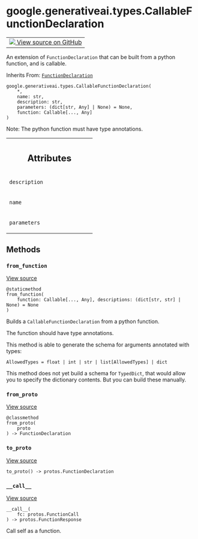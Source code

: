 
# google.generativeai.types.CallableFunctionDeclaration

<!-- Insert buttons and diff -->

<table class="tfo-notebook-buttons tfo-api nocontent">
<td>
  <a target="_blank" href="https://github.com/google/generative-ai-python/blob/master/google/generativeai/types/content_types.py#L609-L630">
    <img src="https://www.tensorflow.org/images/GitHub-Mark-32px.png" />
    View source on GitHub
  </a>
</td>
</table>



An extension of `FunctionDeclaration` that can be built from a python function, and is callable.

Inherits From: [`FunctionDeclaration`](../../../google/generativeai/types/FunctionDeclaration.md)

<pre class="devsite-click-to-copy prettyprint lang-py tfo-signature-link">
<code>google.generativeai.types.CallableFunctionDeclaration(
    *,
    name: str,
    description: str,
    parameters: (dict[str, Any] | None) = None,
    function: Callable[..., Any]
)
</code></pre>



<!-- Placeholder for "Used in" -->

Note: The python function must have type annotations.



<!-- Tabular view -->
 <table class="responsive fixed orange">
<colgroup><col width="214px"><col></colgroup>
<tr><th colspan="2"><h2 class="add-link">Attributes</h2></th></tr>

<tr>
<td>

`description`<a id="description"></a>

</td>
<td>



</td>
</tr><tr>
<td>

`name`<a id="name"></a>

</td>
<td>



</td>
</tr><tr>
<td>

`parameters`<a id="parameters"></a>

</td>
<td>



</td>
</tr>
</table>



## Methods

<h3 id="from_function"><code>from_function</code></h3>

<a target="_blank" class="external" href="https://github.com/google/generative-ai-python/blob/master/google/generativeai/types/content_types.py#L583-L602">View source</a>

<pre class="devsite-click-to-copy prettyprint lang-py tfo-signature-link">
<code>@staticmethod</code>
<code>from_function(
    function: Callable[..., Any], descriptions: (dict[str, str] | None) = None
)
</code></pre>

Builds a `CallableFunctionDeclaration` from a python function.

The function should have type annotations.

This method is able to generate the schema for arguments annotated with types:

`AllowedTypes = float | int | str | list[AllowedTypes] | dict`

This method does not yet build a schema for `TypedDict`, that would allow you to specify the dictionary
contents. But you can build these manually.

<h3 id="from_proto"><code>from_proto</code></h3>

<a target="_blank" class="external" href="https://github.com/google/generative-ai-python/blob/master/google/generativeai/types/content_types.py#L574-L578">View source</a>

<pre class="devsite-click-to-copy prettyprint lang-py tfo-signature-link">
<code>@classmethod</code>
<code>from_proto(
    proto
) -> FunctionDeclaration
</code></pre>




<h3 id="to_proto"><code>to_proto</code></h3>

<a target="_blank" class="external" href="https://github.com/google/generative-ai-python/blob/master/google/generativeai/types/content_types.py#L580-L581">View source</a>

<pre class="devsite-click-to-copy prettyprint lang-py tfo-signature-link">
<code>to_proto() -> protos.FunctionDeclaration
</code></pre>




<h3 id="__call__"><code>__call__</code></h3>

<a target="_blank" class="external" href="https://github.com/google/generative-ai-python/blob/master/google/generativeai/types/content_types.py#L626-L630">View source</a>

<pre class="devsite-click-to-copy prettyprint lang-py tfo-signature-link">
<code>__call__(
    fc: protos.FunctionCall
) -> protos.FunctionResponse
</code></pre>

Call self as a function.




